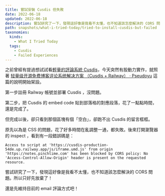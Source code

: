 ```yaml
---
title: 嘗試安裝 Cusdis 但失敗
date: 2022-06-18
updated: 2022-06-18
description: 嘗試研究了一下，發現這好像是我看不太懂，也不知道該怎麼解決的 CORS 問題。所以只好先放棄了！
path: snapshots/what-i-tried-today/tried-to-install-cusdis-but-failed
taxonomies:
  kinds: 
    - What I Tried Today
  tags: 
    - Cusdis
    - Failed Experiences
---
```


之前曾經有提過想試試看[輕量的評論系統 Cusdis](@/snapshots/found-lightweight-comment-system-cusdis.md)，今天突然有股動力實作，就照著 [轻量级开源免费博客评论系统解决方案 （Cusdis \+ Railway） · Pseudoyu](https://www.pseudoyu.com/zh/2022/05/24/free_and_lightweight_blog_comment_system_using_cusdis_and_railway/) 這篇的說明開始架設。

第一步註冊 Railway 帳號並部署 Cusdis ，沒問題。

第二步，把 Cusdis 的 embed code 貼到部落格的對應段落，花了一點點時間，還是完成了。

但完成以後，卻只看到那個區塊有個「空白」，卻跑不出 Cusdis 的留言框框。

原先以為是 CSS 的問題，花了好多時間在亂調整一通，都失敗。後來打開瀏覽器的 inspect ，看到有一段錯誤碼是：

```
Access to script at 'https://cusdis-production-54de.up.railway.app/js/iframe.umd.js' from origin 'https://notes.pinchlime.com' has been blocked by CORS policy: No 'Access-Control-Allow-Origin' header is present on the requested resource.
```

嘗試研究了一下，發現這好像是我看不太懂，也不知道該怎麼解決的 CORS 問題。所以只好先放棄了！

還是先維持目前的 email 評論方式吧！
